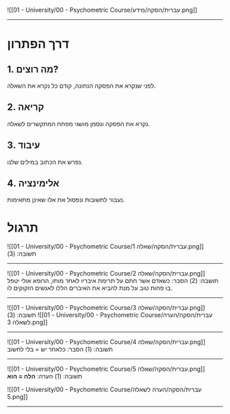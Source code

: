 ![[01 - University/00 - Psychometric Course/עברית/הסקה/מידע.png]]
***
# דרך הפתרון
## 1. מה רוצים?
לפני שנקרא את הפסקה הנתונה, קודם כל נקרא את השאלה.

## 2. קריאה
נקרא את הפסקה ונסמן מושגי מפתח המתקשרים לשאלה.

## 3. עיבוד
נפרש את הכתוב במילים שלנו.

## 4. אלימינציה
נעבור לתשובות ונפסול את אלו שאינן מתאימות.

# תרגול
![[01 - University/00 - Psychometric Course/עברית/הסקה/שאלה 1.png]]
תשובה: (3)
***
![[01 - University/00 - Psychometric Course/עברית/הסקה/שאלה 2.png]]
תושבה: (2)
הסבר: כשאדם אשר חתם על תרימת איבריו לאחר מותו, הרופא אולי יטפל בו פחות טוב על מנת להביא את האיברים הללו לאנשים הזקוקים לו.
***
![[01 - University/00 - Psychometric Course/עברית/הסקה/שאלה 3.png]]
תשובה: (3)
![[01 - University/00 - Psychometric Course/עברית/הסקה/הערה לשאלה 3.png]]
***
![[01 - University/00 - Psychometric Course/עברית/הסקה/שאלה 4.png]]
תשובה: (1)
הסבר: כלאחר יש = בלי לחשוב
***
![[01 - University/00 - Psychometric Course/עברית/הסקה/שאלה 5.png]]
תשובה: (1)
הערה: **הלה = הוא**

![[01 - University/00 - Psychometric Course/עברית/הסקה/הערה לשאלה 5.png]]
***
